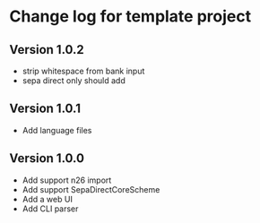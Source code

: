 # Change log for template project

## Version 1.0.2 
+ strip whitespace from bank input
+ sepa direct only should add 

## Version 1.0.1 
+ Add language files

## Version 1.0.0 
+ Add support n26 import
+ Add support SepaDirectCoreScheme
+ Add a web UI
+ Add CLI parser
